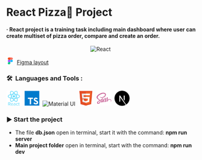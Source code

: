 # React Pizza🍕 Project 

#### · React project is a training task including main dashboard where user can create multiset of pizza order, compare and create an order.

<p align="center">
  <img src="https://user-images.githubusercontent.com/46495940/227509842-bbc0474a-0c91-45b3-805f-e37526ef9359.png" title="React" alt="React" width="700"    height="700"/>&nbsp;
</p>

<img src="https://github.com/devicons/devicon/blob/master/icons/figma/figma-original.svg" title="React" alt="Figma" width="20" height="18"/>&nbsp;
[Figma layout](https://www.figma.com/file/A04JYuHDE5VYge8xwrrd6D/React-Pizza?node-id=0-1&t=QqUvlZJhOCbWv6Y5-0)

### 🛠 &nbsp;Languages and Tools :
<p>
<img src="https://github.com/devicons/devicon/blob/master/icons/react/react-original-wordmark.svg" title="React" alt="React" width="40" height="40"/>&nbsp;
<img src="https://github.com/devicons/devicon/blob/master/icons/typescript/typescript-original.svg" title="Spring" alt="Spring" width="40" height="40"/>&nbsp;
<img src="https://repository-images.githubusercontent.com/180328715/fca49300-e7f1-11ea-9f51-cfd949b31560" title="Material UI" alt="Material UI" width="60" height="40"/>&nbsp;
<img src="https://github.com/devicons/devicon/blob/master/icons/html5/html5-original.svg" title="HTML5" alt="HTML" width="40" height="40"/>&nbsp;
<img src="https://github.com/devicons/devicon/blob/master/icons/sass/sass-original.svg" title="Redux" alt="Redux " width="40" height="40"/>&nbsp;
<img src="https://github.com/devicons/devicon/blob/master/icons/nextjs/nextjs-original.svg"  title="CSS3" alt="CSS" width="40" height="40"/>&nbsp;
</p>

### ▶ Start the project
- The file  **db.json**  open in terminal, start it with the command: **npm run server**
- **Main project folder** open in terminal, start with the command:  **npm run dev**
